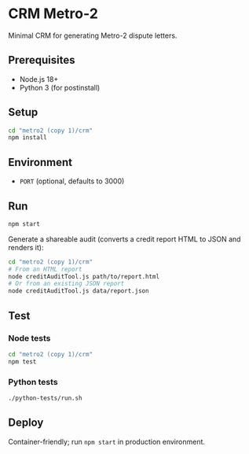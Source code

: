 # CRM Metro-2

Minimal CRM for generating Metro-2 dispute letters.

## Prerequisites
- Node.js 18+
- Python 3 (for postinstall)

## Setup
```bash
cd "metro2 (copy 1)/crm"
npm install
```

## Environment
- `PORT` (optional, defaults to 3000)

## Run
```bash
npm start
```

Generate a shareable audit (converts a credit report HTML to JSON and renders it):
```bash
cd "metro2 (copy 1)/crm"
# From an HTML report
node creditAuditTool.js path/to/report.html
# Or from an existing JSON report
node creditAuditTool.js data/report.json
```

## Test

### Node tests
```bash
cd "metro2 (copy 1)/crm"
npm test
```

### Python tests
```bash
./python-tests/run.sh
```

## Deploy
Container-friendly; run `npm start` in production environment.
